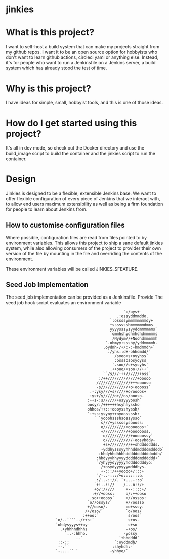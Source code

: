 # jinkies
# What is this project?
I want to self-host a build system that can make my projects straight from my github repos. 
I want it to be an open source option for hobbyists who don't want to learn github actions, circleci yaml or
anything else. Instead, it's for people who want to run a Jenkinsfile on a Jenkins server, a build system
which has already stood the test of time.

# Why is this project?
I have ideas for simple, small, hobbyist tools, and this is one of those ideas.

# How do I get started using this project?
It's all in dev mode, so  check out the Docker directory and use the build_image script to build the container and the jinkies script to run the container.

# Design
Jinkies is designed to be a flexible, extensible Jenkins base. We want to offer flexible configuration of every piece of Jenkins that we interact with, to
allow end users maximum extensibility as well as being a firm foundation for people to learn about Jenkins from.

## How to customise configuration files
Where possible, configuration files are read from files pointed to by environment variables. This allows this project to ship a sane default jinkies system,
while also allowing consumers of the project to provider their own version of the file by mounting in the file and overriding the contents of the environment.

These environment variables will be called JINKIES_$FEATURE.

## Seed Job Implementation
The seed job implementation can be provided as a Jenkinsfile. Provide The seed job hook script evaluates an environment variable



                                                                                                    
                                                        `:/oys+-                                    
                                                     .:ossyddmmddo.                                 
                                                  `:ossssymmmmmmmmdy+                               
                                                  +ssssssshmmmmmmdmms                               
                                                  yyyysssysyyddmmmmmms`                             
                                                  `ommhshydhmhdhdmmmmms                             
                                                   /Nydym//+Noohdmmmmmh                             
                                                `.ohmyy:ssshy/yddmmmmh.                             
                                               .oydmh-/+/:-:+hmdmmdh+`                              
                                                 ./yhs::d+-ohhdmdd/`                                
                                                    /syoo+s+oyyhss`                                 
                                                    :osssososyoyss                                  
                                                   `.soo//s+sysyhs`                                 
                                                  .++ooo/+soo+//++`                                 
                                               ``/s///+++//////+oss`                                
                                             :/++/////////////+ooooo                                
                                            ///////////////+++ooooso                                
                                            -s////////////+o+ooooss`                                
                                         .-:ysy///+s/////+o/oooos+                                  
                                         :ys+/y/////o+//os/oooso-                                   
                                        :++s-:s//////+osyyyoosh`                                    
                                        oosy/:/++++++hsyhhyssho                                     
                                        ohhos/++::+oooysshyssh/                                     
                                        `:+ss:ysyoy++oyoossssh:                                     
                                           ` `yooohssshsossysso`                                    
                                              s///+ysssssysoooss:                                   
                                              o//////////+oooooos+`                                 
                                              +///////////+ooooooss.                                
                                              -o///////////+ooooossy`                               
                                               o////////////+oosyhddy-                              
                                               +s+/////////++shddddddds.                            
                                              -yddhysssyyhhhddmddddmddddo`                          
                                             :hhdyhhdhhhhdddddddddddmddh/                           
                                            :hhdyyyhhyyyyddddddmdddddd+`                            
                                            `/yhyyydyyyyyhddddddddyo:`                              
                                              /+osydyyyyyymdddhys-                                  
                                              +-:::/++yoooo+/:::+                                   
                                            `/-..-:::/+o:::::::o.                                   
                                            :/..-:://. `+...-::o`                                   
                                           `+:..:://    /-.-o::/+                                   
                                           +o/://///     +--::::+/                                  
                                          :+//+ooss:     o/:++ooso                                  
                                         .so++oooss`     +//ossos:                                  
                                        `o//ossys/`      +//oosso                                   
                                        +//ooso/.        :o+sssy.                                   
                                       /+/oso/`          `o/oos/                                    
                                      :++oo:`             s/oos`                                    
                          `o/-.````../++s:`               s+os-                                     
                          `ohdysyyys++oy-                 s+so                                      
                            .+yhhhhdhhhs                 -+os/                                      
                              `..-:hhho.                -yossy                                      
                                   .-`                `+hhdddd`                                     
                           ::-::                    `:oyddmdh/                                      
                           --.``                   :shyhdh:-`                                       
                          `-....`` `              -yhhyo/`

